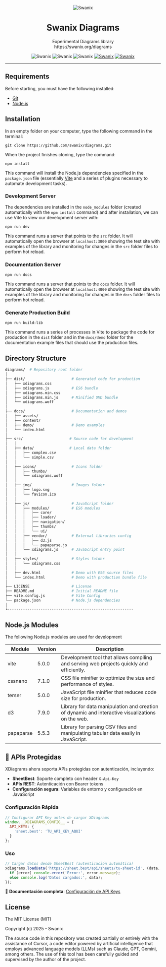 <p align="center">
    <img alt="Swanix" title="Swanix Diagrams" src="https://swanix.org/assets/images/apple-touch-icon.png">
</p>
<h1 align="center">Swanix Diagrams</h1>
<p align="center">
    Experimental Diagrams library <br>
    https://swanix.org/diagrams
</p>

<p align="center">
    <img alt="Swanix" title="Swanix" src="https://img.shields.io/badge/status-beta-mediumpurple">
    <img alt="Swanix" title="Swanix" src="https://img.shields.io/badge/version-v0.9.0-blue">
    <img alt="Swanix" title="Swanix" src="https://img.shields.io/github/license/swanix/diagrams?color=blue">
    <a href="https://github.com/swanix/diagrams/blob/master/README.md"><img alt="Swanix" title="Swanix" src="https://img.shields.io/badge/lang-EN-grey.svg"></a>
    <a href="https://github.com/swanix/diagrams/blob/master/docs/i18n/README_es.md"><img alt="Swanix" title="Swanix" src="https://img.shields.io/badge/lang-ES-grey.svg"></a>
</p>

---

## Requirements

Before starting, you must have the following installed:

- [Git](https://git-scm.com/)
- [Node.js](https://nodejs.org/)

## Installation

In an empty folder on your computer, type the following command in the terminal:

```
git clone https://github.com/swanix/diagrams.git
```

When the project finishes cloning, type the command:

```
npm install
```
This command will install the Node.js dependencies specified in the `package.json` file (essentially [Vite](https://vite.dev/) and a series of plugins necessary to automate development tasks).

### Development Server

The dependencies are installed in the `node_modules` folder (created automatically with the `npm install` command) and after installation, we can use Vite to view our development server with:

```
npm run dev
```
This command runs a server that points to the `src` folder. It will automatically open the browser at `localhost:3000` showing the test site with examples of the library and monitoring for changes in the `src` folder files to perform hot reload.

### Documentation Server

```
npm run docs
```
This command runs a server that points to the `docs` folder. It will automatically open the browser at `localhost:4000` showing the test site with examples of the library and monitoring for changes in the `docs` folder files to perform hot reload.

### Generate Production Build

```
npm run build:lib
```
This command runs a series of processes in Vite to package the code for production in the `dist` folder and in the `docs/demo` folder for the documentation example files that should use the production files.


## Directory Structure


```sh
diagrams/  # Repository root folder
│
├── dist/                     # Generated code for production         
│   ├── xdiagrams.css  
│   ├── xdiagrams.js          # ES6 bundle
│   ├── xdiagrams.min.css  
│   ├── xdiagrams.min.js      # Minified UMD bundle
│   └── xdiagrams.woff
│
├── docs/                     # Documentation and demos     
│   ├── assets/
│   ├── content/
│   ├── demo/                 # Demo examples
│   └── index.html
│       
├── src/                     # Source code for development   
│   │  
│   ├── data/                # Local data folder
│   │   ├── complex.csv    
│   │   └── simple.csv  
│   │ 
│   ├── icons/                # Icons folder
│   │   ├── thumbs/    
│   │   └── xdiagrams.woff  
│   │              
│   ├── img/                  # Images folder
│   │   ├── logo.svg   
│   │   └── favicon.ico       
│   │  
│   ├── js/                   # JavaScript folder
│   │   ├── modules/          # ES6 modules   
│   │   │   ├── core/
│   │   │   ├── loader/
│   │   │   ├── navigation/   
│   │   │   ├── thumbs/
│   │   │   └── ui/ 
│   │   ├── vendor/           # External libraries config
│   │   │   ├── d3.js
│   │   │   └── papaparse.js   
│   │   └── xdiagrams.js      # JavaScript entry point   
│   │         
│   ├── styles/               # Styles folder
│   │   └── xdiagrams.css   
│   │
│   ├── dev.html              # Demo with ES6 source files
│   └── index.html            # Demo with production bundle file
│       
├── LICENSE                   # License
├── README.md                 # Initial README file
├── vite.config.js            # Vite Config
└── package.json              # Node.js dependencies
│
└---------------------------------------------------------

```

## Node.js Modules

The following Node.js modules are used for development

|Module|Version|Description|
|--- |--- |--- |
|vite|5.0.0|Development tool that allows compiling and serving web projects quickly and efficiently.|
|cssnano|7.1.0|CSS file minifier to optimize the size and performance of styles.|
|terser|5.0.0|JavaScript file minifier that reduces code size for production.|
|d3|7.9.0|Library for data manipulation and creation of dynamic and interactive visualizations on the web.|
|papaparse|5.5.3|Library for parsing CSV files and manipulating tabular data easily in JavaScript.|

## 🔐 APIs Protegidas

XDiagrams ahora soporta APIs protegidas con autenticación, incluyendo:

- **SheetBest**: Soporte completo con header `X-Api-Key`
- **APIs REST**: Autenticación con Bearer tokens
- **Configuración segura**: Variables de entorno y configuración en JavaScript

### Configuración Rápida

```javascript
// Configurar API Key antes de cargar XDiagrams
window.__XDIAGRAMS_CONFIG__ = {
  API_KEYS: {
    'sheet.best': 'TU_API_KEY_AQUI'
  }
};
```

### Uso

```javascript
// Cargar datos desde SheetBest (autenticación automática)
xdiagrams.loadData('https://sheet.best/api/sheets/tu-sheet-id', (data, error) => {
  if (error) console.error('Error:', error.message);
  else console.log('Datos cargados:', data);
});
```

📖 **Documentación completa**: [Configuración de API Keys](docs/API_KEYS_SETUP.md)


## License

The MIT License (MIT)

Copyright (c) 2025 - Swanix

The source code in this repository was created partially or entirely with the assistance of Cursor, a code editor powered by artificial intelligence that employs advanced language models (LLMs) such as Claude, GPT, Gemini, among others. The use of this tool has been carefully guided and supervised by the author of the project.